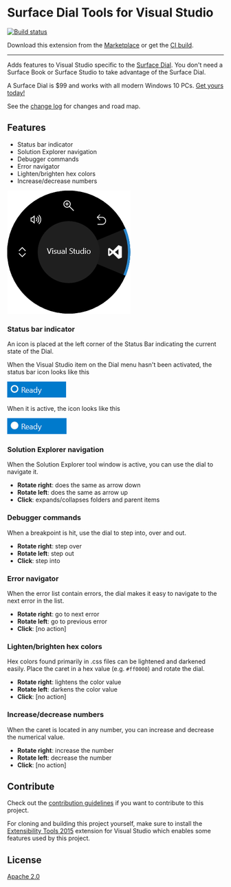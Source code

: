 # Surface Dial Tools for Visual Studio

[![Build status](https://ci.appveyor.com/api/projects/status/nk7vmh0assdw98da?svg=true)](https://ci.appveyor.com/project/madskristensen/dialtoolsforvs)

Download this extension from the [Marketplace](https://marketplace.visualstudio.com/items?itemName=MadsKristensen.SurfaceDialToolsforVisualStudio)
or get the [CI build](http://vsixgallery.com/extension/d4ce1d82-9bf6-4136-bd56-43cde615e0db/).

---------------------------------------

Adds features to Visual Studio specific to the [Surface Dial](https://www.microsoftstore.com/store/msusa/en_US/pdp/Surface-Dial/productID.5074013900). You don't need a Surface Book or Surface Studio to take advantage of the Surface Dial.

A Surface Dial is $99 and works with all modern Windows 10 PCs. [Get yours today!](https://www.microsoftstore.com/store/msusa/en_US/pdp/Surface-Dial/productID.5074013900)

See the [change log](CHANGELOG.md) for changes and road map.

## Features

- Status bar indicator
- Solution Explorer navigation
- Debugger commands
- Error navigator
- Lighten/brighten hex colors
- Increase/decrease numbers

![Dial Menu](art/dial-menu.png)

### Status bar indicator
An icon is placed at the left corner of the Status Bar indicating the current state of the Dial. 

When the Visual Studio item on the Dial menu hasn't been activated, the status bar icon looks like this

![Status inactive](art/status-inactive.png)

When it is active, the icon looks like this

![Status inactive](art/status-active.png)

### Solution Explorer navigation
When the Solution Explorer tool window is active, you can use the dial to navigate it.

- **Rotate right**: does the same as arrow down
- **Rotate left**: does the same as arrow up
- **Click**: expands/collapses folders and parent items

### Debugger commands
When a breakpoint is hit, use the dial to step into, over and out.

- **Rotate right**: step over
- **Rotate left**: step out
- **Click**: step into

### Error navigator
When the error list contain errors, the dial makes it easy to navigate to the next error in the list.

- **Rotate right**: go to next error
- **Rotate left**: go to previous error
- **Click**: [no action]

### Lighten/brighten hex colors
Hex colors found primarily in .css files can be lightened and darkened easily. Place the caret in a hex value (e.g. `#ff0000`) and rotate the dial.

- **Rotate right**: lightens the color value
- **Rotate left**: darkens the color value
- **Click**: [no action]

### Increase/decrease numbers
When the caret is located in any number, you can increase and decrease the numerical value.

- **Rotate right**: increase the number
- **Rotate left**: decrease the number
- **Click**: [no action]

## Contribute
Check out the [contribution guidelines](.github/CONTRIBUTING.md)
if you want to contribute to this project.

For cloning and building this project yourself, make sure
to install the
[Extensibility Tools 2015](https://visualstudiogallery.msdn.microsoft.com/ab39a092-1343-46e2-b0f1-6a3f91155aa6)
extension for Visual Studio which enables some features
used by this project.

## License
[Apache 2.0](LICENSE)